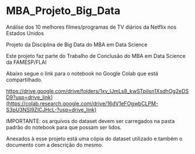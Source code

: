 # MBA_Projeto_Big_Data

Análise dos 10 melhores filmes/programas de TV diários da Netflix nos Estados Unidos

Projeto da Disciplina de Big Data do MBA em Data Science

Este projeto faz parte do Trabalho de Conclusão do MBA em Data Science da FAMESP/FLAI

Abaixo segue o link para o notebook no Google Colab que está compartilhado.

https://drive.google.com/drive/folders/1xv_lJmLs8_kwSTpiIsn1XsdhOg2eDSD9?usp=drive_link](https://colab.research.google.com/drive/16dV1eFOgwbCLPM-S3pU3NSl9ZlCJHcL-?usp=drive_link)

IMPORTANTE: os arquivos do dataset devem ser carregados na pasta padrão do notebook para que possam ser lidos.

Anexados à esse projeto está uma cópia do dataset utilizado e também o documento com a descrição do mesmo.
